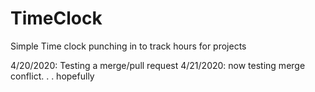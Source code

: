 # TimeClock
Simple Time clock punching in to track hours for projects


4/20/2020: Testing a merge/pull request
4/21/2020: now testing merge conflict. . . hopefully

